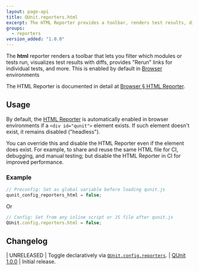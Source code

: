 ```yaml
---
layout: page-api
title: QUnit.reporters.html
excerpt: The HTML Reporter provides a toolbar, renders test results, diffs, and more.
groups:
  - reporters
version_added: "1.0.0"
---
```


The **html** reporter renders a toolbar that lets you filter which modules or tests run, visualizes test results with diffs, provides "Rerun" links for individual tests, and more. This is enabled by default in [Browser](../../browser.md) environments

The HTML Reporter is documented in detail at [Browser § HTML Reporter](../../browser.md#lead).

## Usage

By default, the [HTML Reporter](../../browser.md#lead) is automatically enabled in browser environments if a `<div id="qunit">` element exists. If such element doesn't exist, it remains disabled ("headless").

You can override this and disable the HTML Reporter even if the element does exist. For example, to share and reuse the same HTML file for CI, debugging, and manual testing; but disable the HTML Reporter in CI for improved performance.

### Example

```js
// Preconfig: Set as global variable before loading qunit.js
qunit_config_reporters_html = false;
```

Or
```js
// Config: Set from any inline script or JS file after qunit.js
QUnit.config.reporters.html = false;
```

## Changelog

| UNRELEASED | Toggle declaratively via [`QUnit.config.reporters`](../config/reporters.md).
| [QUnit 1.0.0](https://github.com/qunitjs/qunit/releases/tag/1.0.0) | Initial release.
